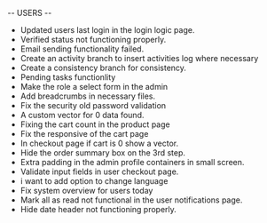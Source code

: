 -- USERS --
- Updated users last login in the login logic page.
- Verified status not functioning properly.
- Email sending functionality failed.
- Create an activity branch to insert activities log where necessary
- Create a consistency branch for consistency.
- Pending tasks functionlity
- Make the role a select form in the admin
- Add breadcrumbs in necessary files.
- Fix the security old password validation
- A custom vector for 0 data found.
- Fixing the cart count in the product page
- Fix the responsive of the cart page
- In checkout page if cart is 0 show a vector.
- Hide the order summary box on the 3rd step.
- Extra padding in the admin profile containers in small screen.
- Validate input fields in user checkout page.
- i want to add option to change language 
- Fix system overview for users today
- Mark all as read not functional in the user notifications page.
- Hide date header not functioning properly.
